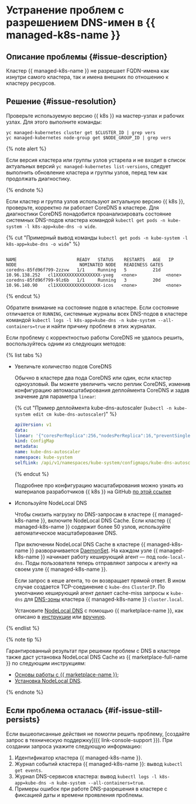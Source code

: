 # Устранение проблем с разрешением DNS-имен в {{ managed-k8s-name }}


## Описание проблемы {#issue-description}

Кластер {{ managed-k8s-name }} не разрешает FQDN-имена как изнутри самого кластера, так и имена внешних по отношению к кластеру ресурсов.

## Решение {#issue-resolution}

Проверьте используемую версию {{ k8s }} на мастер-узлах и рабочих узлах. Для этого выполните команды:

```
yc managed-kubernetes cluster get $CLUSTER_ID | grep vers
yc managed-kubernetes node-group get $NODE_GROUP_ID | grep vers
```

{% note alert %}

Eсли версия кластера или группы узлов устарела и не входит в список актуальных версий `yc managed-kubernetes list-versions`, следует выполнить обновление кластера и группы узлов, перед тем как продолжать диагностику.

{% endnote %}

Если кластер и группа узлов используют актуальную версию {{ k8s }}, проверьте, корректно ли работает CoreDNS в кластере.
Для диагностики CoreDNS понадобится проанализировать состояние системных DNS-подов кластера командой `kubectl get pods -n kube-system -l k8s-app=kube-dns -o wide`.

{% cut "Примерный вывод команды `kubectl get pods -n kube-system -l k8s-app=kube-dns -o wide`" %}

  ```

  NAME                       READY   STATUS    RESTARTS   AGE   IP              NODE                        NOMINATED NODE   READINESS GATES
  coredns-85fd96f799-2zzvw   1/1     Running   5          21d   10.96.138.252   cl1XXXXXXXXXXXXXXXXX-yxeg   <none>           <none>
  coredns-85fd96f799-9lz6b   1/1     Running   3          20d   10.96.140.90    cl1XXXXXXXXXXXXXXXXX-icos   <none>           <none>
  ```

  {% endcut %}

Обратите внимание на состояние подов в кластере. Если состояние отличается от `RUNNING`, системные журналы всех DNS-подов в кластере командой `kubectl logs -l k8s-app=kube-dns -n kube-system --all-containers=true` и найти причину проблем в этих журналах.

Если проблему с корректностью работы CoreDNS не удалось решить, воспользуйтесь одним из следующих методов:

{% list tabs %}

- Увеличьте количество подов CoreDNS
  
  Обычно в кластере два пода CoreDNS или один, если кластер одноузловый. Вы можете увеличить число реплик CoreDNS, изменив конфигурацию автомасштабирования деплоймента CoreDNS и задав значение для параметра `linear`:

  {% cut "Пример деплоймента kube-dns-autoscaler (`kubectl -n kube-system edit cm kube-dns-autoscaler`)" %}

  ```yaml
  apiVersion: v1
  data:
  linear: '{"coresPerReplica":256,"nodesPerReplica":16,"preventSinglePointFailure":true}' # < это настройки масштабирования
  kind: ConfigMap
  metadata:
  name: kube-dns-autoscaler
  namespace: kube-system
  selfLink: /api/v1/namespaces/kube-system/configmaps/kube-dns-autoscaler
  ```

  {% endcut %}

  Подробнее про конфигурацию масштабирования можно узнать из материалов разработчиков {{ k8s }} на GitHub [по этой ссылке](https://github.com/kubernetes-sigs/cluster-proportional-autoscaler#control-patterns-and-configmap-formats)

- Используйте NodeLocal DNS 

  Чтобы снизить нагрузку по DNS-запросам в кластере {{ managed-k8s-name }}, включите NodeLocal DNS Cache. Если кластер {{ managed-k8s-name }} содержит более 50 узлов, используйте автоматическое масштабирование DNS.

  При включении NodeLocal DNS Cache в кластере {{ managed-k8s-name }} разворачивается [DaemonSet](https://kubernetes.io/docs/concepts/workloads/controllers/daemonset/). На каждом узле {{ managed-k8s-name }} начинает работу кеширующий агент — под `node-local-dns`. Поды пользователя теперь отправляют запросы к агенту на своем узле {{ managed-k8s-name }}.

  Если запрос в кеше агента, то он возвращает прямой ответ. В ином случае создается TCP-соединение с `kube-dns` `ClusterIP`. По умолчанию кеширующий агент делает cache-miss запросы к `kube-dns` для [DNS-зоны](../../../dns/concepts/dns-zone.md) кластера {{ managed-k8s-name }} `cluster.local`.

  Установите [NodeLocal DNS](https://yandex.cloud/ru/marketplace/products/yc/node-local-dns) с помощью {{ marketplace-name }}, как описано в [инструкции](../../../managed-kubernetes/operations/applications/node-local-dns.md#marketplace-install) или [вручную](../../../managed-kubernetes/tutorials/node-local-dns.md).

{% endlist %}

{% note tip %}

Гарантированный результат при решении проблем с DNS в кластере также даст установка NodeLocal DNS Cache из {{ marketplace-full-name }} по следующим инструкциям:

* [Основы работы с {{ marketplace-name }}](../../../managed-kubernetes/operations/applications/marketplace.md);
* [Установка NodeLocal DNS](../../../managed-kubernetes/operations/applications/node-local-dns.md).

{% endnote %}

## Если проблема осталась {#if-issue-still-persists}

Если вышеописанные действия не помогли решить проблему, [создайте запрос в техническую поддержку]({{ link-console-support }}). При создании запроса укажите следующую информацию:

1. Идентификатор кластера {{ managed-k8s-name }}.
1. Журнал событий кластера {{ managed-k8s-name }}: вывод `kubectl get events`.
1. Журнал DNS-сервисов кластера: вывод `kubectl logs -l k8s-app=kube-dns -n kube-system --all-containers=true`.
1. Примеры ошибок при работе DNS-разрешения в кластере с фиксацией даты и времени проявления проблемы.